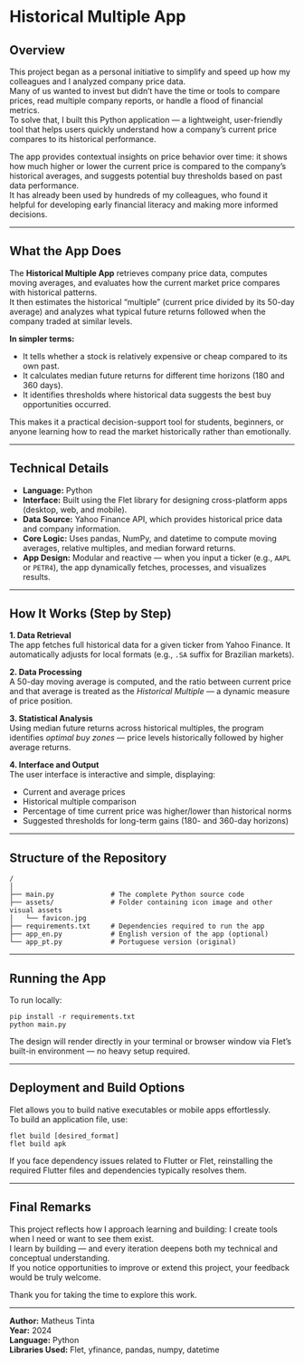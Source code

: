 # **Historical Multiple App**

## **Overview**

This project began as a personal initiative to simplify and speed up how my colleagues and I analyzed company price data.  
Many of us wanted to invest but didn’t have the time or tools to compare prices, read multiple company reports, or handle a flood of financial metrics.  
To solve that, I built this Python application — a lightweight, user-friendly tool that helps users quickly understand how a company’s current price compares to its historical performance.

The app provides contextual insights on price behavior over time: it shows how much higher or lower the current price is compared to the company’s historical averages, and suggests potential buy thresholds based on past data performance.  
It has already been used by hundreds of my colleagues, who found it helpful for developing early financial literacy and making more informed decisions.

---

## **What the App Does**

The **Historical Multiple App** retrieves company price data, computes moving averages, and evaluates how the current market price compares with historical patterns.  
It then estimates the historical “multiple” (current price divided by its 50-day average) and analyzes what typical future returns followed when the company traded at similar levels.

**In simpler terms:**
- It tells whether a stock is relatively expensive or cheap compared to its own past.  
- It calculates median future returns for different time horizons (180 and 360 days).  
- It identifies thresholds where historical data suggests the best buy opportunities occurred.

This makes it a practical decision-support tool for students, beginners, or anyone learning how to read the market historically rather than emotionally.

---

## **Technical Details**

- **Language:** Python  
- **Interface:** Built using the Flet library for designing cross-platform apps (desktop, web, and mobile).  
- **Data Source:** Yahoo Finance API, which provides historical price data and company information.  
- **Core Logic:** Uses pandas, NumPy, and datetime to compute moving averages, relative multiples, and median forward returns.  
- **App Design:** Modular and reactive — when you input a ticker (e.g., `AAPL` or `PETR4`), the app dynamically fetches, processes, and visualizes results.

---

## **How It Works (Step by Step)**

**1. Data Retrieval**  
The app fetches full historical data for a given ticker from Yahoo Finance. It automatically adjusts for local formats (e.g., `.SA` suffix for Brazilian markets).

**2. Data Processing**  
A 50-day moving average is computed, and the ratio between current price and that average is treated as the *Historical Multiple* — a dynamic measure of price position.

**3. Statistical Analysis**  
Using median future returns across historical multiples, the program identifies *optimal buy zones* — price levels historically followed by higher average returns.

**4. Interface and Output**  
The user interface is interactive and simple, displaying:
- Current and average prices  
- Historical multiple comparison  
- Percentage of time current price was higher/lower than historical norms  
- Suggested thresholds for long-term gains (180- and 360-day horizons)

---

## **Structure of the Repository**

```
/
│
├── main.py              # The complete Python source code
├── assets/              # Folder containing icon image and other visual assets
│   └── favicon.jpg
├── requirements.txt     # Dependencies required to run the app
├── app_en.py            # English version of the app (optional)
└── app_pt.py            # Portuguese version (original)
```

---

## **Running the App**

To run locally:
```
pip install -r requirements.txt
python main.py
```


The design will render directly in your terminal or browser window via Flet’s built-in environment — no heavy setup required.

---

## **Deployment and Build Options**

Flet allows you to build native executables or mobile apps effortlessly.  
To build an application file, use:
```
flet build [desired_format]
flet build apk
```

If you face dependency issues related to Flutter or Flet, reinstalling the required Flutter files and dependencies typically resolves them.

---

## **Final Remarks**

This project reflects how I approach learning and building: I create tools when I need or want to see them exist.  
I learn by building — and every iteration deepens both my technical and conceptual understanding.  
If you notice opportunities to improve or extend this project, your feedback would be truly welcome.

Thank you for taking the time to explore this work.

---

**Author:** Matheus Tinta  
**Year:** 2024  
**Language:** Python  
**Libraries Used:** Flet, yfinance, pandas, numpy, datetime
